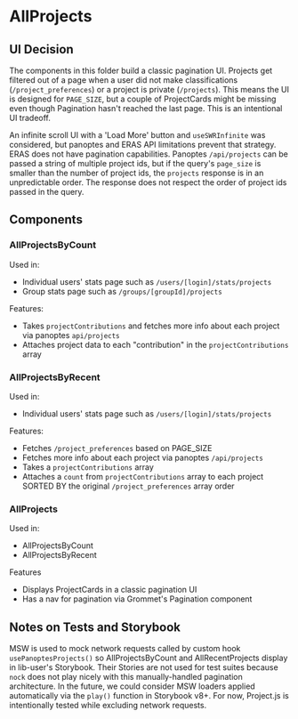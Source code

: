 # AllProjects

## UI Decision

The components in this folder build a classic pagination UI. Projects get filtered out of a page when a user did not make classifications (`/project_preferences`) or a project is private (`/projects`). This means the UI is designed for `PAGE_SIZE`, but a couple of ProjectCards might be missing even though Pagination hasn't reached the last page. This is an intentional UI tradeoff.

An infinite scroll UI with a 'Load More' button and `useSWRInfinite` was considered, but panoptes and ERAS API limitations prevent that strategy. ERAS does not have pagination capabilities. Panoptes `/api/projects` can be passed a string of multiple project ids, but if the query's `page_size` is smaller than the number of project ids, the `projects` response is in an unpredictable order. The response does not respect the order of project ids passed in the query.

## Components

### AllProjectsByCount

Used in:
- Individual users' stats page such as `/users/[login]/stats/projects`
- Group stats page such as `/groups/[groupId]/projects`

Features:
- Takes `projectContributions` and fetches more info about each project via panoptes `api/projects`
- Attaches project data to each "contribution" in the `projectContributions` array

### AllProjectsByRecent

Used in:
- Individual users' stats page such as `/users/[login]/stats/projects`

Features:
- Fetches `/project_preferences` based on PAGE_SIZE
- Fetches more info about each project via panoptes `/api/projects`
- Takes a `projectContributions` array
- Attaches a `count` from `projectContributions` array to each project SORTED BY the original `/project_preferences` array order

### AllProjects

Used in:
- AllProjectsByCount
- AllProjectsByRecent

Features
- Displays ProjectCards in a classic pagination UI
- Has a nav for pagination via Grommet's Pagination component

## Notes on Tests and Storybook

MSW is used to mock network requests called by custom hook `usePanoptesProjects()` so AllProjectsByCount and AllRecentProjects display in lib-user's Storybook. Their Stories are not used for test suites because `nock` does not play nicely with this manually-handled pagination architecture. In the future, we could consider MSW loaders applied automatically via the `play()` function in Storybook v8+. For now, Project.js is intentionally tested while excluding network requests.
